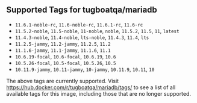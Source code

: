 ## Supported Tags for tugboatqa/mariadb

* `11.6.1-noble-rc`, `11.6-noble-rc`, `11.6.1-rc`, `11.6-rc`
* `11.5.2-noble`, `11.5-noble`, `11-noble`, `noble`, `11.5.2`, `11.5`, `11`, `latest`
* `11.4.3-noble`, `11.4-noble`, `lts-noble`, `11.4.3`, `11.4`, `lts`
* `11.2.5-jammy`, `11.2-jammy`, `11.2.5`, `11.2`
* `11.1.6-jammy`, `11.1-jammy`, `11.1.6`, `11.1`
* `10.6.19-focal`, `10.6-focal`, `10.6.19`, `10.6`
* `10.5.26-focal`, `10.5-focal`, `10.5.26`, `10.5`
* `10.11.9-jammy`, `10.11-jammy`, `10-jammy`, `10.11.9`, `10.11`, `10`

The above tags are currently supported. Visit https://hub.docker.com/r/tugboatqa/mariadb/tags/ to see a list of all available tags for this image, including those that are no longer supported.
